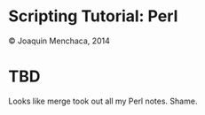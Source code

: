 # Scripting Tutorial: Perl

© Joaquin Menchaca, 2014

# TBD

Looks like merge took out all my Perl notes.  Shame.
